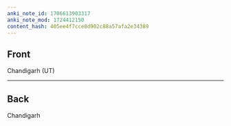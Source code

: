 ```yaml
---
anki_note_id: 1706613903317
anki_note_mod: 1724412150
content_hash: 405ee4f7cce8d902c88a57afa2e34389
---
```


## Front

Chandigarh (UT)

<hr/>

## Back

Chandigarh